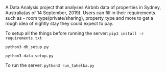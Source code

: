 A Data Analysis project that analyses Airbnb data of properties in Sydney, Australia(as of 14 September, 2019). Users can fill in their requirements such as - room type(private/sharing), property_type and more to get a rough idea of nightly stay they could expect to pay.

To setup all the things before running the server:
`pip3 install -r requirements.txt`

`python3 db_setup.py`

`python3 data_setup.py`

To run the server:
`python3 run_tahelka.py`
